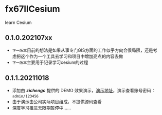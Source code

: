 # fx67llCesium
learn Cesium

## 0.1.0.202107xx
* `下一版本`目前的想法是如果从事专门GIS方面的工作似乎方向会很局限，还是考虑把这个作为一个工具去学习和项目中增加亮点的内容去做  
* `下一版本`主要用于记录学习cesium的过程  

## 0.1.1.20211018
* 添加由 ***zichengc*** 提供的 DEMO 效果演示，[演示地址](http://www.zichengc.com)，演示查看账号密码：`admin/123456`  
* 由于演示由公司实际项目组成，不提供源码查看  
* 深度学习推进无限期暂停中......